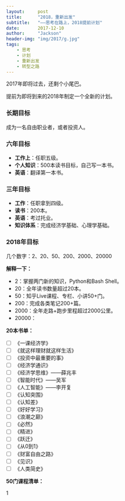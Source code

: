 ```yaml
---
layout:     post
title:      "2018，重新出发"
subtitle:   "——思考在路上，2018提前计划"
date:       2017-12-10
author:     "Jackson"
header-img: "img/2017/g.jpg"
tags:
    - 思考
    - 计划
    - 重新出发
    - 转型之路
---
```


2017年即将过去，还剩个小尾巴。

提前为即将到来的2018年制定一个全新的计划。

### 长期目标
成为一名自由职业者，或者投资人。

### 六年目标

* **工作上**：任职五级。
* **个人知识**：500本读书目标，自己写一本书。
* **英语**：翻译第一本书。

### 三年目标

* **工作**：任职拿到四级。
* **读书**：200本。
* **英语**：考过托业。
* **知识体系**：完成经济学基础、心理学基础。

### 2018年目标

几个数字：2、20、50、200、2000、20000

**解释一下：**

* 2：掌握两门新的知识，Python和Bash Shell。
* 20：全年读书数量超过20本。
* 50：知乎Live课程、专栏、小讲50+门。
* 200：完成各类笔记200+篇。
* 2000：全年走路+跑步里程超过2000公里。
* 20000：

**20本书单：**
- [ ] 《一课经济学》
- [ ] 《就这样理财就这样生活》
- [ ] 《投资中最重要的事》
- [ ] 《经济学通识》
- [ ] 《经济学思维》——薛兆丰
- [ ] 《智能时代》——吴军
- [ ] 《人工智能》——李开复
- [ ] 《认知突围》
- [ ] 《认知差》
- [ ] 《好好学习》
- [ ] 《浪潮之巅》
- [ ] 《必然》
- [ ] 《精进》
- [ ] 《跃迁》
- [ ] 《从0到1》
- [ ] 《财富自由之路》
- [ ] 《见识》
- [ ] 《人类简史》

**50门课程清单：**


1
